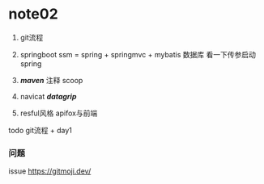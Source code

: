 # note02

1. git流程

2. springboot ssm = spring + springmvc  + mybatis 数据库 看一下传参启动  spring

3. ***maven*** 注释 scoop

4. navicat ***datagrip***

5. resful风格 apifox与前端

todo  git流程 + day1 
 
### 问题
issue 
https://gitmoji.dev/